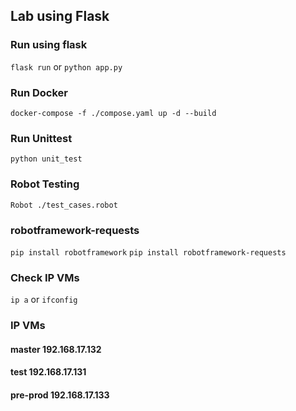 ## Lab using Flask

### Run using flask
`flask run` or `python app.py`

### Run Docker
`docker-compose -f ./compose.yaml up -d --build`

### Run Unittest
`python unit_test`

### Robot Testing
`Robot ./test_cases.robot`

### robotframework-requests
`pip install robotframework`
`pip install robotframework-requests`

### Check IP VMs
`ip a` or `ifconfig`

### IP VMs
#### master 192.168.17.132
#### test 192.168.17.131
#### pre-prod 192.168.17.133
